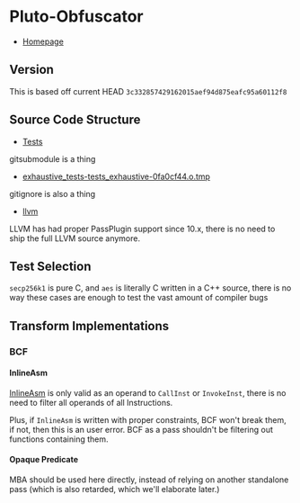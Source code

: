 # Pluto-Obfuscator

- [Homepage](https://github.com/bluesadi/Pluto-Obfuscator)

## Version

This is based off current HEAD ``3c332857429162015aef94d875eafc95a60112f8``

## Source Code Structure

- [Tests](https://github.com/bluesadi/Pluto-Obfuscator/tree/3c332857429162015aef94d875eafc95a60112f8/test)

gitsubmodule is a thing

- [exhaustive_tests-tests_exhaustive-0fa0cf44.o.tmp](https://github.com/bluesadi/Pluto-Obfuscator/blob/3c332857429162015aef94d875eafc95a60112f8/test/secp256k1/src/exhaustive_tests-tests_exhaustive-0fa0cf44.o.tmp)

gitignore is also a thing

- [llvm](https://github.com/bluesadi/Pluto-Obfuscator/blob/main/llvm/)

LLVM has had proper PassPlugin support since 10.x, there is no need to ship the full LLVM source anymore.

## Test Selection
``secp256k1`` is pure C, and ``aes`` is literally C written in a C++ source, there is no way these cases are enough to test the vast amount of compiler bugs

## Transform Implementations
### BCF
#### InlineAsm
[InlineAsm](https://llvm.org/docs/LangRef.html#inline-assembler-expressions) is only valid as an operand to ``CallInst`` or ``InvokeInst``, there is no need to filter all operands of all Instructions.

Plus, if ``InlineAsm`` is written with proper constraints, BCF won't break them, if not, then this is an user error. BCF as a pass shouldn't be filtering out functions containing them.

#### Opaque Predicate

MBA should be used here directly, instead of relying on another standalone pass (which is also retarded, which we'll elaborate later.)

